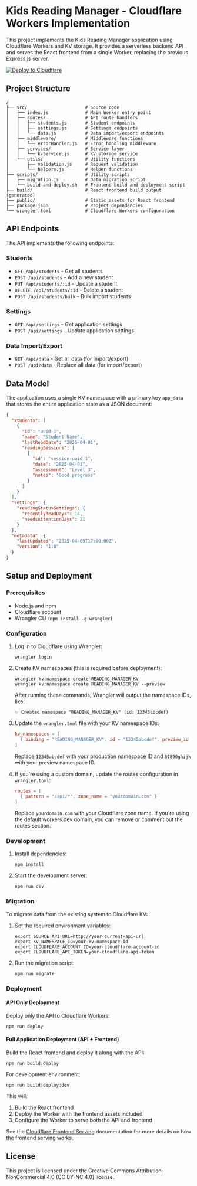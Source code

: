 # Kids Reading Manager - Cloudflare Workers Implementation

This project implements the Kids Reading Manager application using Cloudflare Workers and KV storage. It provides a serverless backend API and serves the React frontend from a single Worker, replacing the previous Express.js server.

<a target="_blank" href="https://deploy.workers.cloudflare.com/?url=https%3A%2F%2Fgithub.com%2Fdervish666%2FKidsReadingManager">
  <img src="https://deploy.workers.cloudflare.com/button" alt="Deploy to Cloudflare">
</a>

## Project Structure

```
/
├── src/                      # Source code
│   ├── index.js              # Main Worker entry point
│   ├── routes/               # API route handlers
│   │   ├── students.js       # Student endpoints
│   │   ├── settings.js       # Settings endpoints
│   │   └── data.js           # Data import/export endpoints
│   ├── middleware/           # Middleware functions
│   │   └── errorHandler.js   # Error handling middleware
│   ├── services/             # Service layer
│   │   └── kvService.js      # KV storage service
│   └── utils/                # Utility functions
│       ├── validation.js     # Request validation
│       └── helpers.js        # Helper functions
├── scripts/                  # Utility scripts
│   ├── migration.js          # Data migration script
│   └── build-and-deploy.sh   # Frontend build and deployment script
├── build/                    # React frontend build output (generated)
├── public/                   # Static assets for React frontend
├── package.json              # Project dependencies
└── wrangler.toml             # Cloudflare Workers configuration
```

## API Endpoints

The API implements the following endpoints:

### Students

- `GET /api/students` - Get all students
- `POST /api/students` - Add a new student
- `PUT /api/students/:id` - Update a student
- `DELETE /api/students/:id` - Delete a student
- `POST /api/students/bulk` - Bulk import students

### Settings

- `GET /api/settings` - Get application settings
- `POST /api/settings` - Update application settings

### Data Import/Export

- `GET /api/data` - Get all data (for import/export)
- `POST /api/data` - Replace all data (for import/export)

## Data Model

The application uses a single KV namespace with a primary key `app_data` that stores the entire application state as a JSON document:

```json
{
  "students": [
    {
      "id": "uuid-1",
      "name": "Student Name",
      "lastReadDate": "2025-04-01",
      "readingSessions": [
        {
          "id": "session-uuid-1",
          "date": "2025-04-01",
          "assessment": "Level 3",
          "notes": "Good progress"
        }
      ]
    }
  ],
  "settings": {
    "readingStatusSettings": {
      "recentlyReadDays": 14,
      "needsAttentionDays": 21
    }
  },
  "metadata": {
    "lastUpdated": "2025-04-09T17:00:00Z",
    "version": "1.0"
  }
}
```

## Setup and Deployment

### Prerequisites

- Node.js and npm
- Cloudflare account
- Wrangler CLI (`npm install -g wrangler`)

### Configuration

1. Log in to Cloudflare using Wrangler:
   ```
   wrangler login
   ```

2. Create KV namespaces (this is required before deployment):
   ```
   wrangler kv:namespace create READING_MANAGER_KV
   wrangler kv:namespace create READING_MANAGER_KV --preview
   ```
   
   After running these commands, Wrangler will output the namespace IDs, like:
   ```
   ✨ Created namespace "READING_MANAGER_KV" (id: 12345abcdef)
   ```

3. Update the `wrangler.toml` file with your KV namespace IDs:
   ```toml
   kv_namespaces = [
     { binding = "READING_MANAGER_KV", id = "12345abcdef", preview_id = "67890ghijk" }
   ]
   ```
   
   Replace `12345abcdef` with your production namespace ID and `67890ghijk` with your preview namespace ID.

5. If you're using a custom domain, update the routes configuration in `wrangler.toml`:
   ```toml
   routes = [
     { pattern = "/api/*", zone_name = "yourdomain.com" }
   ]
   ```
   
   Replace `yourdomain.com` with your Cloudflare zone name. If you're using the default workers.dev domain, you can remove or comment out the routes section.

### Development

1. Install dependencies:
   ```
   npm install
   ```

2. Start the development server:
   ```
   npm run dev
   ```

### Migration

To migrate data from the existing system to Cloudflare KV:

1. Set the required environment variables:
   ```
   export SOURCE_API_URL=http://your-current-api-url
   export KV_NAMESPACE_ID=your-kv-namespace-id
   export CLOUDFLARE_ACCOUNT_ID=your-cloudflare-account-id
   export CLOUDFLARE_API_TOKEN=your-cloudflare-api-token
   ```

2. Run the migration script:
   ```
   npm run migrate
   ```

### Deployment

#### API Only Deployment

Deploy only the API to Cloudflare Workers:

```
npm run deploy
```

#### Full Application Deployment (API + Frontend)

Build the React frontend and deploy it along with the API:

```
npm run build:deploy
```

For development environment:

```
npm run build:deploy:dev
```

This will:
1. Build the React frontend
2. Deploy the Worker with the frontend assets included
3. Configure the Worker to serve both the API and frontend

See the [Cloudflare Frontend Serving](./cline_docs/cloudflare_frontend_serving.md) documentation for more details on how the frontend serving works.

## License

This project is licensed under the Creative Commons Attribution-NonCommercial 4.0 (CC BY-NC 4.0) license.